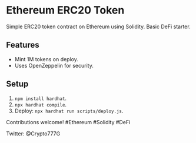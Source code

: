 # Ethereum ERC20 Token

Simple ERC20 token contract on Ethereum using Solidity. Basic DeFi starter.

## Features
- Mint 1M tokens on deploy.
- Uses OpenZeppelin for security.

## Setup
1. `npm install hardhat`.
2. `npx hardhat compile`.
3. Deploy: `npx hardhat run scripts/deploy.js`.

Contributions welcome! #Ethereum #Solidity #DeFi

Twitter: @Crypto777G
